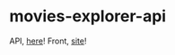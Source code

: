 # movies-explorer-api
API, [here](https://akum777.nomoredomains.xyz/ "api movies")!
Front, [site](https://diplomma.nomoredomains.xyz "movies")!


